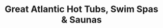 ---
title: "Great Atlantic Hot Tubs, Swim Spas & Saunas"
url: /virginia-beach/great-atlantic-hot-tubs-swim-spas-and-saunas/
shop: swimming pool
---
